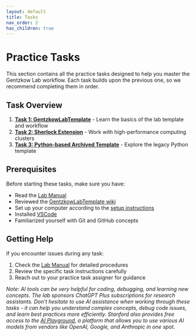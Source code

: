 ```yaml
---
layout: default
title: Tasks
nav_order: 2
has_children: true
---
```


# Practice Tasks

This section contains all the practice tasks designed to help you master the Gentzkow Lab workflow. Each task builds upon the previous one, so we recommend completing them in order.

## Task Overview

1. **[Task 1: GentzkowLabTemplate](task1.md)** - Learn the basics of the lab template and workflow
2. **[Task 2: Sherlock Extension](task2.md)** - Work with high-performance computing clusters  
3. **[Task 3: Python-based Archived Template](task3.md)** - Explore the legacy Python template

## Prerequisites

Before starting these tasks, make sure you have:

- Read the [Lab Manual](https://docs.google.com/document/u/1/d/15urblzRR2XaymiXhvlEVfCJCwuMQQ3KaF-l4ol68dnA/edit?tab=t.0#heading=h.9zo0bcd06n82)
- Reviewed the [GentzkowLabTemplate wiki](https://github.com/gentzkow/GentzkowLabTemplate/wiki)
- Set up your computer according to the [setup instructions](setup_instr.md)
- Installed [VSCode](https://code.visualstudio.com/)
- Familiarized yourself with Git and GitHub concepts

## Getting Help

If you encounter issues during any task:

1. Check the [Lab Manual](https://docs.google.com/document/u/1/d/15urblzRR2XaymiXhvlEVfCJCwuMQQ3KaF-l4ol68dnA/edit?tab=t.0#heading=h.9zo0bcd06n82) for detailed procedures
2. Review the specific task instructions carefully
3. Reach out to your practice task assigner for guidance 

*Note: AI tools can be very helpful for coding, debugging, and learning new concepts. The lab sponsors ChatGPT Plus subscriptions for research assistants. Don't hesitate to use AI assistance when working through these tasks - it can help you understand complex concepts, debug code issues, and learn best practices more efficiently. Stanford also provides free access to the [AI Playground](https://uit.stanford.edu/aiplayground), a platform that allows you to use various AI models from vendors like OpenAI, Google, and Anthropic in one spot.*

